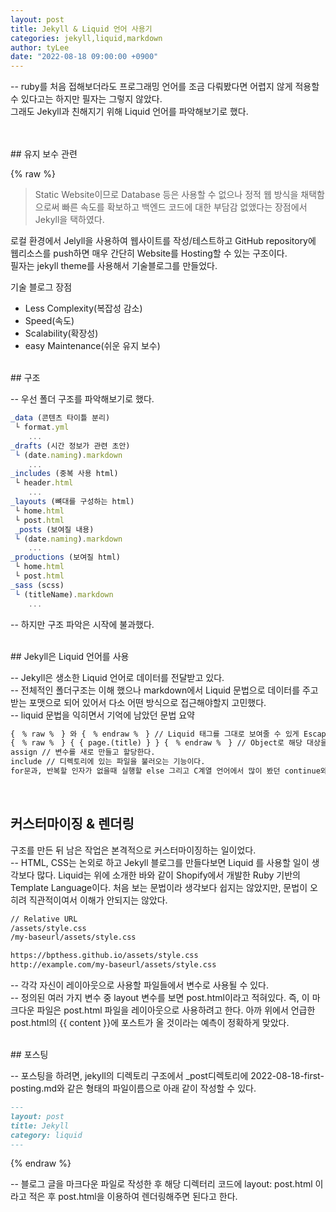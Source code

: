 ```yaml
---
layout: post
title: Jekyll & Liquid 언어 사용기
categories: jekyll,liquid,markdown
author: tyLee
date: "2022-08-18 09:00:00 +0900"
---
```


-- ruby를 처음 접해보더라도 프로그래밍 언어를 조금 다뤄봤다면 어렵지 않게 적용할 수 있다고는 하지만 필자는 그렇지 않았다.  
그래도 Jekyll과 친해지기 위해 Liquid 언어를 파악해보기로 했다.

<br>
<br>
## 유지 보수 관련

{% raw %}

> Static Website이므로 Database 등은 사용할 수 없으나 정적 웹 방식을 채택함으로써 빠른 속도를 확보하고 백엔드 코드에 대한 부담감 없앴다는 장점에서 Jekyll을 택하였다.

로컬 환경에서 Jelyll을 사용하여 웹사이트를 작성/테스트하고 GitHub repository에 웹리소스를 push하면 매우 간단히 Website를 Hosting할 수 있는 구조이다.  
필자는 jekyll theme를 사용해서 기술블로그를 만들었다.

기술 블로그 장점

- Less Complexity(복잡성 감소)
- Speed(속도)
- Scalability(확장성)
- easy Maintenance(쉬운 유지 보수)

<br>
## 구조

-- 우선 폴더 구조를 파악해보기로 했다.

```javascript
_data (콘텐츠 타이틀 분리)
 └ format.yml
    ...
_drafts (시간 정보가 관련 초안)
 └ (date.naming).markdown
    ...
_includes (중복 사용 html)
 └ header.html
    ...
_layouts (뼈대를 구성하는 html)
 └ home.html
 └ post.html
 _posts (보여질 내용)
 └ (date.naming).markdown
    ...
_productions (보여질 html)
 └ home.html
 └ post.html
_sass (scss)
 └ (titleName).markdown
    ...

```

-- 하지만 구조 파악은 시작에 불과했다.

<br>
## Jekyll은 Liquid 언어를 사용

-- Jekyll은 생소한 Liquid 언어로 데이터를 전달받고 있다.  
-- 전체적인 폴더구조는 이해 했으나 markdown에서 Liquid 문법으로 데이터를 주고 받는 포맷으로 되어 있어서 다소 어떤 방식으로 접근해야할지 고민했다.  
-- liquid 문법을 익히면서 기억에 남았던 문법 요약

```markdown
{　% raw %　} 와 {　% endraw %　} // Liquid 태그를 그대로 보여줄 수 있게 Escape하는 방법이다.  
{　% raw %　} { { page.(title) } } {　% endraw %　} // Object로 해당 대상을 불러온다.  
assign // 변수를 새로 만들고 할당한다.  
include // 디렉토리에 있는 파일을 불러오는 기능이다.  
for문과, 반복할 인자가 없을때 실행할 else 그리고 C계열 언어에서 많이 봤던 continue와 break까지 지원한다.
```

<br>

## 커스터마이징 & 렌더링

구조를 만든 뒤 남은 작업은 본격적으로 커스터마이징하는 일이었다.  
-- HTML, CSS는 논외로 하고 Jekyll 블로그를 만들다보면 Liquid 를 사용할 일이 생각보다 많다. Liquid는 위에 소개한 바와 같이 Shopify에서 개발한 Ruby 기반의 Template Language이다. 처음 보는 문법이라 생각보다 쉽지는 않았지만, 문법이 오히려 직관적이여서 이해가 안되지는 않았다.

```markdown
// Relative URL
/assets/style.css
/my-baseurl/assets/style.css

https://bpthess.github.io/assets/style.css
http://example.com/my-baseurl/assets/style.css
```

-- 각각 자신이 레이아웃으로 사용할 파일들에서 변수로 사용될 수 있다.  
-- 정의된 여러 가지 변수 중 layout 변수를 보면 post.html이라고 적혀있다. 즉, 이 마크다운 파일은 post.html 파일을 레이아웃으로 사용하려고 한다. 아까 위에서 언급한 post.html의 {{ content }}에 포스트가 올 것이라는 예측이 정확하게 맞았다.

<br>
## 포스팅

-- 포스팅을 하려면, jekyll의 디렉토리 구조에서 \_post디렉토리에 2022-08-18-first-posting.md와 같은 형태의 파일이름으로 아래 같이 작성할 수 있다.

```markdown
---
layout: post
title: Jekyll
category: liquid
---
```

{% endraw %}

-- 블로그 글을 마크다운 파일로 작성한 후 해당 디렉터리 코드에 layout: post.html 이라고 적은 후 post.html을 이용하여 렌더링해주면 된다고 한다.
